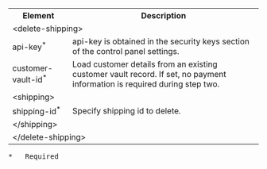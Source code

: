 
<div class="table-responsive">
<table class="table table-bordered table-striped table-vertical-middle">
    <tbody><tr>
        <th>Element</th>
        <th>Description</th>
    </tr>
    <tr>
        <td class="outerElement" colspan="2">&lt;delete-shipping&gt;</td>
    </tr>
    <tr>
        <td>api-key<sup>*</sup></td>
        <td>api-key is obtained in the security keys section of the control panel settings.</td>
    </tr>
    <tr>
        <td>customer-vault-id<sup>*</sup></td>
        <td>Load customer details from an existing customer vault record. If set, no payment information is required during step two.</td>
    </tr>
    <tr>
        <td class="outerElement" colspan="2">&lt;shipping&gt;</td>
    </tr>
    <tr>
        <td>shipping-id<sup>*</sup></td>
        <td>Specify shipping id to delete.</td>
    </tr>
    <tr>
        <td class="outerElement" colspan="2">&lt;/shipping&gt;</td>
    </tr>
    <tr>
        <td class="outerElement" colspan="2">&lt;/delete-shipping&gt;</td>
    </tr>
</tbody></table>
</div>

<pre>
* 	Required
</pre>